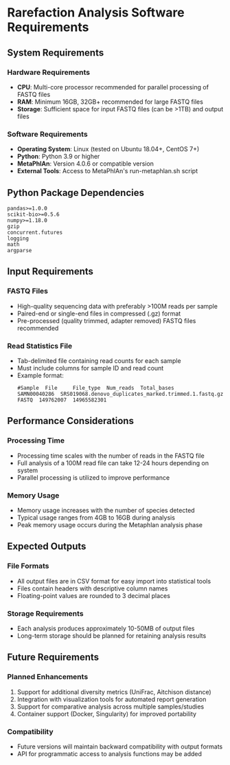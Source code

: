 # Rarefaction Analysis Software Requirements

## System Requirements

### Hardware Requirements
- **CPU**: Multi-core processor recommended for parallel processing of FASTQ files
- **RAM**: Minimum 16GB, 32GB+ recommended for large FASTQ files
- **Storage**: Sufficient space for input FASTQ files (can be >1TB) and output files

### Software Requirements
- **Operating System**: Linux (tested on Ubuntu 18.04+, CentOS 7+)
- **Python**: Python 3.9 or higher
- **MetaPhlAn**: Version 4.0.6 or compatible version
- **External Tools**: Access to MetaPhlAn's run-metaphlan.sh script

## Python Package Dependencies
```
pandas>=1.0.0
scikit-bio>=0.5.6
numpy>=1.18.0
gzip
concurrent.futures
logging
math
argparse
```

## Input Requirements

### FASTQ Files
- High-quality sequencing data with preferably >100M reads per sample
- Paired-end or single-end files in compressed (.gz) format
- Pre-processed (quality trimmed, adapter removed) FASTQ files recommended

### Read Statistics File
- Tab-delimited file containing read counts for each sample
- Must include columns for sample ID and read count
- Example format:
  ```
  #Sample  File     File_type  Num_reads  Total_bases
  SAMN00040286  SRS019068.denovo_duplicates_marked.trimmed.1.fastq.gz  FASTQ  149762007  14965582301
  ```

## Performance Considerations

### Processing Time
- Processing time scales with the number of reads in the FASTQ file
- Full analysis of a 100M read file can take 12-24 hours depending on system
- Parallel processing is utilized to improve performance

### Memory Usage
- Memory usage increases with the number of species detected
- Typical usage ranges from 4GB to 16GB during analysis
- Peak memory usage occurs during the Metaphlan analysis phase

## Expected Outputs

### File Formats
- All output files are in CSV format for easy import into statistical tools
- Files contain headers with descriptive column names
- Floating-point values are rounded to 3 decimal places

### Storage Requirements
- Each analysis produces approximately 10-50MB of output files
- Long-term storage should be planned for retaining analysis results

## Future Requirements

### Planned Enhancements
1. Support for additional diversity metrics (UniFrac, Aitchison distance)
2. Integration with visualization tools for automated report generation
3. Support for comparative analysis across multiple samples/studies
4. Container support (Docker, Singularity) for improved portability

### Compatibility
- Future versions will maintain backward compatibility with output formats
- API for programmatic access to analysis functions may be added